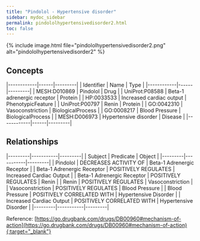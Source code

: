 ```yaml
---
title: "Pindolol - Hypertensive disorder"
sidebar: mydoc_sidebar
permalink: pindololhypertensivedisorder2.html
toc: false 
---
```


{% include image.html file="pindololhypertensivedisorder2.png" alt="pindololhypertensivedisorder2" %}

## Concepts

|------------|------|---------|
| Identifier | Name | Type    |
|------------|------|---------|
| MESH:D010869 | Pindolol | Drug |
| UniProt:P08588 | Beta-1 adrenergic receptor | Protein |
| HP:0033533 | Increased cardiac output | PhenotypicFeature |
| UniProt:P00797 | Renin | Protein |
| GO:0042310 | Vasoconstriction | BiologicalProcess |
| GO:0008217 | Blood Pressure | BiologicalProcess |
| MESH:D006973 | Hypertensive disorder | Disease |
|------------|------|---------|

## Relationships

|---------|-----------|---------|
| Subject | Predicate | Object  |
|---------|-----------|---------|
| Pindolol | DECREASES ACTIVITY OF | Beta-1 Adrenergic Receptor |
| Beta-1 Adrenergic Receptor | POSITIVELY REGULATES | Increased Cardiac Output |
| Beta-1 Adrenergic Receptor | POSITIVELY REGULATES | Renin |
| Renin | POSITIVELY REGULATES | Vasoconstriction |
| Vasoconstriction | POSITIVELY REGULATES | Blood Pressure |
| Blood Pressure | POSITIVELY CORRELATED WITH | Hypertensive Disorder |
| Increased Cardiac Output | POSITIVELY CORRELATED WITH | Hypertensive Disorder |
|---------|-----------|---------|

Reference: [https://go.drugbank.com/drugs/DB00960#mechanism-of-action](https://go.drugbank.com/drugs/DB00960#mechanism-of-action){:target="_blank"}